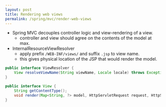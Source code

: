 ```yaml
---
layout: post
title: Rendering web views
permalink: /spring/mvc/render-web-views
---
```


- Spring MVC decouples controller logic and view-rendering of a view.
  - controller and view should agree on the contents of the model at max.
- InternalResourceViewResolver
  - apply prefix `/WEB-INF/views/` and suffix `.jsp` to view name.
  - this gives physical location of the JSP that would render the model.

```java
public interface ViewResolver {
    View resolveViewName(String viewName, Locale locale) throws Exception;
}
```
```java
public interface View {
    String getContentType();
    void render(Map<String, ?> model, HttpServletRequest request, HttpServletResponse response) throws Exception;
}
```
